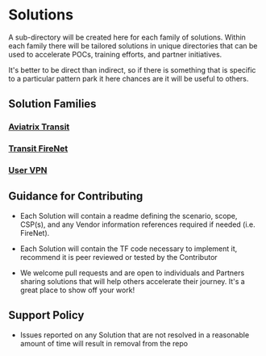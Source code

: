 # Solutions

A sub-directory will be created here for each family of solutions. Within each family there will be tailored solutions in unique directories that can be used to accelerate POCs, training efforts, and partner initiatives.

It's better to be direct than indirect, so if there is something that is specific to a particular pattern park it here chances are it will be useful to others.

## Solution Families

### [Aviatrix Transit](./aviatrix-transit)

### [Transit FireNet](./transit-firenet)

### [User VPN](./vpn)


## Guidance for Contributing

- Each Solution will contain a readme defining the scenario, scope, CSP(s), and any Vendor information references required if needed (i.e. FireNet).

- Each Solution will contain the TF code necessary to implement it, recommend it is peer reviewed or tested by the Contributor 

- We welcome pull requests and are open to individuals and Partners sharing solutions that will help others accelerate their journey. It's a great place to show off your work!

## Support Policy

- Issues reported on any Solution that are not resolved in a reasonable amount of time will result in removal from the repo




